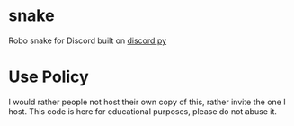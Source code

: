 # snake
Robo snake for Discord built on [discord.py](https://github.com/Rapptz/discord.py)

# Use Policy
I would rather people not host their own copy of this, rather invite the one I host. This code is here for educational purposes, please do not abuse it.
